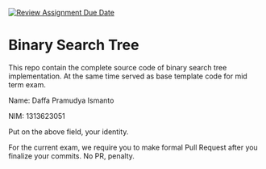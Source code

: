 [![Review Assignment Due Date](https://classroom.github.com/assets/deadline-readme-button-22041afd0340ce965d47ae6ef1cefeee28c7c493a6346c4f15d667ab976d596c.svg)](https://classroom.github.com/a/LXIEJ7jv)
# Binary Search Tree

This repo contain the complete source code of binary search tree implementation. At the same time served as base template code for mid term exam. 

Name: Daffa Pramudya Ismanto

NIM: 1313623051

Put on the above field, your identity. 

For the current exam, we require you to make formal Pull Request after you finalize your commits. No PR, penalty.